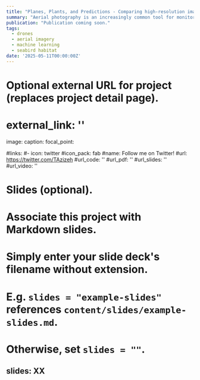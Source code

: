 ```yaml
---
title: "Planes, Plants, and Predictions - Comparing high-resolution imagery from NAIP, drones, and manned aerial vehicles (MAV) to map island vegetation communities using two machine learning algorithms"
summary: "Aerial photography is an increasingly common tool for monitoring wildlife populations and habitats, particularly on offshore islands where field data collection is logistically challenging. In this study, we compare the utility of high-resolution aerial imagery from three sources—National Agriculture Imagery Program (NAIP), manned aerial vehicles (MAV), and unmanned aerial vehicles (UAV; drones)—and two machine learning algorithms to classify and map vegetative communities. Specifically, we used four islands off the Oregon Coast to demonstrate the use of multiple photography sources and machine learning algorithms to identify and map invasive vegetation cover and native communities. We determined the relative importance of topographic and spectral features on the classification of landcover types. These results will inform future habitat monitoring strategies, guiding decisions on the most effective remote sensing methods for invasive plant management and seabird habitat conservation."
publication: "Publication coming soon."
tags:
  - drones
  - aerial imagery
  - machine learning
  - seabird habitat
date: '2025-05-11T00:00:00Z'
---
```


# Optional external URL for project (replaces project detail page).
# external_link: ''

image:
  caption: 
  focal_point:

#links:
  #- icon: twitter
    #icon_pack: fab
    #name: Follow me on Twitter!
    #url: https://twitter.com/TAzizeh
#url_code: ''
#url_pdf: ''
#url_slides: ''
#url_video: ''

# Slides (optional).
#   Associate this project with Markdown slides.
#   Simply enter your slide deck's filename without extension.
#   E.g. `slides = "example-slides"` references `content/slides/example-slides.md`.
#   Otherwise, set `slides = ""`.
slides: XX
---
